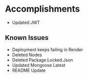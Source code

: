 # Accomplishments

- Updated JWT

## Known Issues

- Deployment keeps failing in Render
- Deleted Nodes
- Deleted Package.Locked.Json
- Updated Mongoose Latest
- README Update
